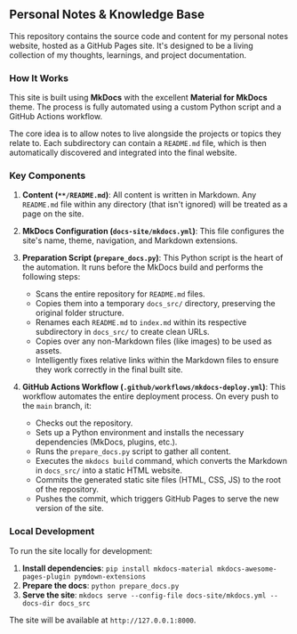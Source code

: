 ## Personal Notes & Knowledge Base

This repository contains the source code and content for my personal notes website, hosted as a GitHub Pages site. It's designed to be a living collection of my thoughts, learnings, and project documentation.

### How It Works

This site is built using **MkDocs** with the excellent **Material for MkDocs** theme. The process is fully automated using a custom Python script and a GitHub Actions workflow.

The core idea is to allow notes to live alongside the projects or topics they relate to. Each subdirectory can contain a `README.md` file, which is then automatically discovered and integrated into the final website.

### Key Components

1.  **Content (`**/README.md`)**: All content is written in Markdown. Any `README.md` file within any directory (that isn't ignored) will be treated as a page on the site.

2.  **MkDocs Configuration (`docs-site/mkdocs.yml`)**: This file configures the site's name, theme, navigation, and Markdown extensions.

3.  **Preparation Script (`prepare_docs.py`)**: This Python script is the heart of the automation. It runs before the MkDocs build and performs the following steps:
    *   Scans the entire repository for `README.md` files.
    *   Copies them into a temporary `docs_src/` directory, preserving the original folder structure.
    *   Renames each `README.md` to `index.md` within its respective subdirectory in `docs_src/` to create clean URLs.
    *   Copies over any non-Markdown files (like images) to be used as assets.
    *   Intelligently fixes relative links within the Markdown files to ensure they work correctly in the final built site.

4.  **GitHub Actions Workflow (`.github/workflows/mkdocs-deploy.yml`)**: This workflow automates the entire deployment process. On every push to the `main` branch, it:
    *   Checks out the repository.
    *   Sets up a Python environment and installs the necessary dependencies (MkDocs, plugins, etc.).
    *   Runs the `prepare_docs.py` script to gather all content.
    *   Executes the `mkdocs build` command, which converts the Markdown in `docs_src/` into a static HTML website.
    *   Commits the generated static site files (HTML, CSS, JS) to the root of the repository.
    *   Pushes the commit, which triggers GitHub Pages to serve the new version of the site.

### Local Development

To run the site locally for development:

1.  **Install dependencies**: `pip install mkdocs-material mkdocs-awesome-pages-plugin pymdown-extensions`
2.  **Prepare the docs**: `python prepare_docs.py`
3.  **Serve the site**: `mkdocs serve --config-file docs-site/mkdocs.yml --docs-dir docs_src`

The site will be available at `http://127.0.0.1:8000`.
